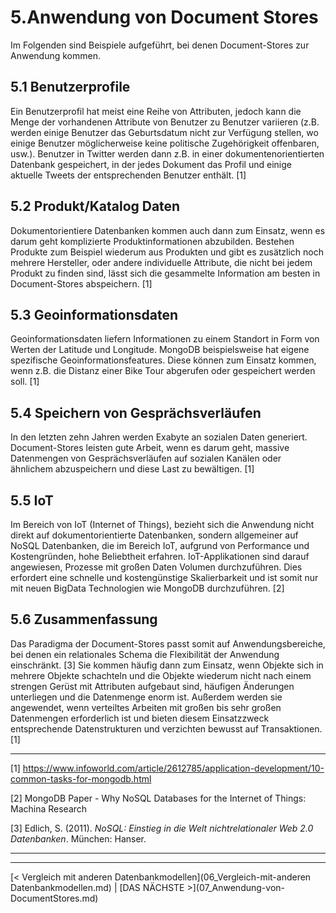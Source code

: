 # 5.Anwendung von Document Stores

Im Folgenden sind Beispiele aufgeführt, bei denen Document-Stores zur Anwendung kommen.

## 5.1 Benutzerprofile

Ein Benutzerprofil hat meist eine Reihe von Attributen, jedoch kann die Menge der vorhandenen Attribute von Benutzer zu Benutzer variieren (z.B. werden einige Benutzer das Geburtsdatum nicht zur Verfügung stellen, wo einige Benutzer möglicherweise keine politische Zugehörigkeit offenbaren, usw.).
Benutzer in Twitter werden dann z.B. in einer dokumentenorientierten Datenbank gespeichert, in der jedes Dokument das Profil und einige aktuelle Tweets der entsprechenden Benutzer enthält.  [1]



## 5.2 Produkt/Katalog Daten

Dokumentorientiere Datenbanken kommen auch dann zum Einsatz, wenn es darum geht komplizierte Produktinformationen abzubilden. Bestehen Produkte zum Beispiel wiederum aus Produkten und gibt es zusätzlich noch mehrere Hersteller, oder andere individuelle Attribute, die nicht bei jedem Produkt zu finden sind, lässt sich die gesammelte Information am besten in Document-Stores abspeichern. [1]



## 5.3 Geoinformationsdaten

Geoinformationsdaten liefern Informationen zu einem Standort in Form von Werten der Latitude und Longitude. MongoDB beispielsweise hat eigene spezifische Geoinformationsfeatures. Diese können zum Einsatz kommen, wenn z.B. die Distanz einer Bike Tour abgerufen oder gespeichert werden soll. [1]



## 5.4 Speichern von Gesprächsverläufen

In den letzten zehn Jahren werden Exabyte an sozialen Daten generiert. Document-Stores leisten gute Arbeit, wenn es darum geht, massive Datenmengen von Gesprächsverläufen auf sozialen Kanälen oder ähnlichem abzuspeichern und diese Last zu bewältigen. [1]



## 5.5 IoT

Im Bereich von IoT (Internet of Things), bezieht sich die Anwendung nicht direkt auf dokumentorientierte Datenbanken, sondern allgemeiner auf NoSQL Datenbanken, die im Bereich IoT, aufgrund von Performance und Kostengründen, hohe Beliebtheit erfahren. IoT-Applikationen sind darauf angewiesen, Prozesse mit großen Daten Volumen durchzuführen. Dies erfordert eine schnelle und kostengünstige Skalierbarkeit und ist somit nur mit neuen BigData Technologien wie MongoDB durchzuführen. [2]


## 5.6 Zusammenfassung
Das Paradigma der Document-Stores passt somit auf Anwendungsbereiche, bei denen ein relationales Schema die Flexibilität der Anwendung einschränkt. [3]
Sie kommen häufig dann zum Einsatz, wenn Objekte sich in mehrere Objekte schachteln und die Objekte wiederum nicht nach einem strengen Gerüst mit Attributen aufgebaut sind, häufigen Änderungen unterliegen und die Datenmenge enorm ist. Außerdem werden sie angewendet, wenn verteiltes Arbeiten mit großen bis sehr großen Datenmengen erforderlich ist und bieten diesem Einsatzzweck entsprechende Datenstrukturen und verzichten bewusst auf Transaktionen. [1]

------

[1] https://www.infoworld.com/article/2612785/application-development/10-common-tasks-for-mongodb.html

[2] MongoDB Paper - Why NoSQL Databases for the Internet of Things: Machina Research

[3] Edlich, S. (2011). *NoSQL: Einstieg in die Welt nichtrelationaler Web 2.0 Datenbanken*. München: Hanser.

------



<hr>
[< Vergleich mit anderen Datenbankmodellen](06_Vergleich-mit-anderen Datenbankmodellen.md)		|   [DAS NÄCHSTE >](07_Anwendung-von-DocumentStores.md)